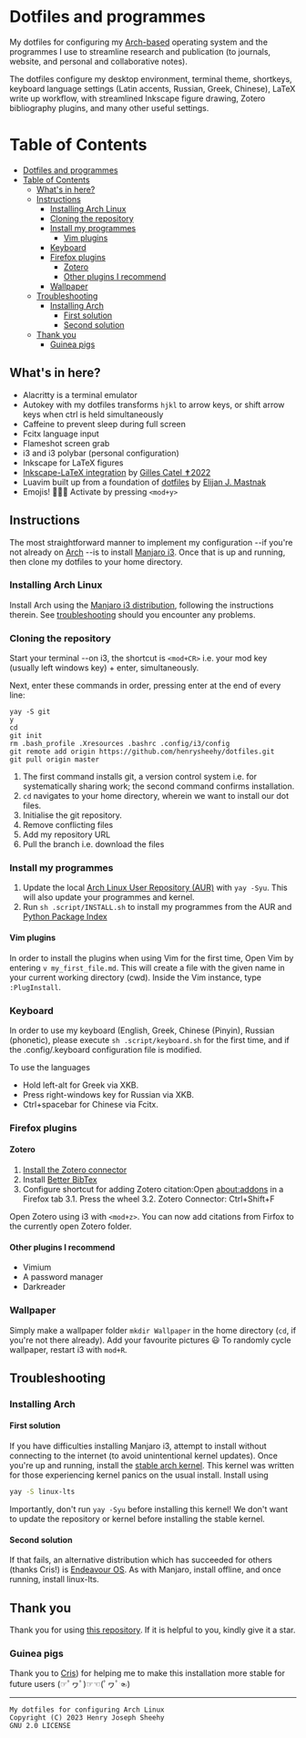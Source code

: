 # Dotfiles and programmes
My dotfiles for configuring my [Arch-based](https://archlinux.org/)
operating system and the programmes I use to streamline 
research and publication (to journals, website, and personal and
collaborative notes).

The dotfiles configure my desktop environment, terminal theme,
shortkeys, keyboard language settings (Latin accents, Russian, Greek, Chinese),
LaTeX write up workflow, with streamlined Inkscape figure drawing,
Zotero bibliography plugins, and many other useful settings.

# Table of Contents

- [Dotfiles and programmes](#dotfiles-and-programmes)
- [Table of Contents](#table-of-contents)
    - [What's in here?](#whats-in-here)
    - [Instructions](#instructions)
        - [Installing Arch Linux](#installing-arch-linux)
        - [Cloning the repository](#cloning-the-repository)
        - [Install my programmes](#install-my-programmes)
            - [Vim plugins](#vim-plugins)
        - [Keyboard](#keyboard)
        - [Firefox plugins](#firefox-plugins)
            - [Zotero](#zotero)
            - [Other plugins I recommend](#other-plugins-i-recommend)
        - [Wallpaper](#wallpaper)
    - [Troubleshooting](#troubleshooting)
        - [Installing Arch](#installing-arch)
            - [First solution](#first-solution)
            - [Second solution](#second-solution)
    - [Thank you](#thank-you)
        - [Guinea pigs](#guinea-pigs)

## What's in here? 
- Alacritty is a terminal emulator
- Autokey with my dotfiles transforms `hjkl` to arrow keys, or shift
arrow keys when ctrl is held simultaneously
- Caffeine to prevent sleep during full screen
- Fcitx language input
- Flameshot screen grab
- i3 and i3 polybar (personal configuration)
- Inkscape for LaTeX figures
- [Inkscape-LaTeX integration](https://github.com/gillescastel/inkscape-figures) by [Gilles Catel ✝2022](https://castel.dev/)
- Luavim built up from a foundation of [dotfiles](https://github.com/ejmastnak/dotfiles/) by [Elijan J. Mastnak](https://www.ejmastnak.com/)
- Emojis! 🦄🌈🍭 Activate by pressing `<mod+y>`

## Instructions

The most straightforward manner to implement my configuration --if you're
not already on [Arch](https://archlinux.org/) --is to install [Manjaro i3](https://manjaro.org/download/).
Once that is up and running, then clone my dotfiles to 
your home directory.

### Installing Arch Linux

Install Arch using the [Manjaro i3 distribution](https://manjaro.org/download/),
following the instructions therein. 
See [troubleshooting](#Troubleshooting) should you encounter any problems.

### Cloning the repository

Start your terminal --on i3, the shortcut is `<mod+CR>` i.e. your mod key
(usually left windows key) + enter, simultaneously. 

Next, enter these commands in order, pressing enter at the end of every line:

```
yay -S git
y
cd
git init
rm .bash_profile .Xresources .bashrc .config/i3/config
git remote add origin https://github.com/henrysheehy/dotfiles.git
git pull origin master
```

1. The first command installs git, a version control system i.e. for
   systematically sharing work; the second command confirms installation.
2. `cd` navigates to your home directory, wherein we want to install our 
   dot files.
3. Initialise the git repository.
4. Remove conflicting files
5. Add my repository URL
6. Pull the branch i.e. download the files

### Install my programmes
1. Update the local [Arch Linux User Repository (AUR)](https://aur.archlinux.org/) with
   `yay -Syu`.
   This will also update your programmes and kernel.
2. Run `sh .script/INSTALL.sh` to install my programmes from the AUR and [Python Package Index](https://pypi.org/project/pip/)

#### Vim plugins
In order to install the plugins when using Vim for the first time, 
Open Vim by entering `v my_first_file.md`. 
This will create a file with the given name in your current working directory (cwd).
Inside the Vim instance, type `:PlugInstall`.

### Keyboard
In order to use my keyboard (English, Greek, Chinese 
(Pinyin), Russian (phonetic), please 
execute `sh .script/keyboard.sh`
for the first time, and if the .config/.keyboard configuration file
is modified.

To use the languages
- Hold left-alt for Greek via XKB.
- Press right-windows key for Russian via XKB.
- Ctrl+spacebar for Chinese via Fcitx.

### Firefox plugins

#### Zotero

1. [Install the Zotero connector](https://www.zotero.org/download/)
2. Install [Better BibTex](https://retorque.re/zotero-better-bibtex/installation/)
3. Configure shortcut for adding Zotero citation:Open <about:addons> in a Firefox tab
    3.1. Press the wheel
    3.2. Zotero Connector: Ctrl+Shift+F

Open Zotero using i3 with `<mod+z>`. You can now 
add citations from Firfox to the currently open Zotero folder.

#### Other plugins I recommend

- Vimium
- A password manager
- Darkreader

### Wallpaper

Simply make a wallpaper folder `mkdir Wallpaper` in the home
directory (`cd`, if you're not there already).
Add your favourite pictures 😃
To randomly cycle wallpaper, restart i3 with `mod+R`.

## Troubleshooting

### Installing Arch

#### First solution

If you have difficulties installing Manjaro i3, attempt to install
without connecting to the internet (to avoid unintentional kernel 
updates).
Once you're up and running, install the [stable arch kernel](https://archlinux.org/packages/core/x86_64/linux-lts/).
This kernel was written for those experiencing kernel panics on the usual install.
Install using

```bash
yay -S linux-lts
```

Importantly, don't run `yay -Syu` before installing this kernel! We don't 
want to update the repository or kernel before installing the stable kernel.

#### Second solution

If that fails, an alternative distribution which has succeeded for 
others (thanks Cris!) is [Endeavour OS](https://endeavouros.com/download/).
As with Manjaro, install offline, and once running, install linux-lts.

## Thank you

Thank you for using [this repository](https://github.com/henrysheehy/dotfiles).
If it is helpful to you, kindly give it a star.

### Guinea pigs 

Thank you to [Cris](https://research.kent.ac.uk/pqm/person/ciprian-cristian-vijeu/))
for helping me to make this installation more stable for future users 
(☞ﾟヮﾟ)☞☜(ﾟヮﾟ☜)

*** 
    My dotfiles for configuring Arch Linux
    Copyright (C) 2023 Henry Joseph Sheehy
    GNU 2.0 LICENSE
